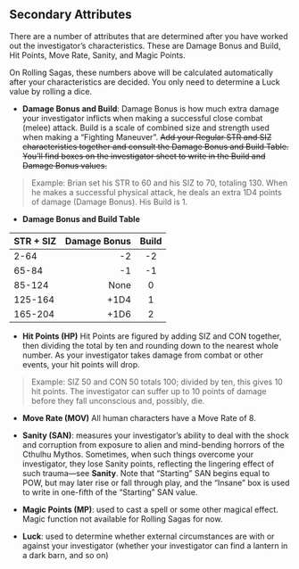 ## Secondary Attributes 
There are a number of attributes that are determined after you have worked out the investigator’s characteristics. These are Damage Bonus and Build, Hit Points, Move Rate, Sanity, and Magic Points. 

On Rolling Sagas, these numbers above will be calculated automatically after your characteristics are decided. You only need to determine a Luck value by rolling a dice. 

- **Damage Bonus and Build**: Damage Bonus is how much extra damage your investigator inflicts when making a successful close combat (melee) attack. Build is a scale of combined size and strength used when making a “Fighting Maneuver”. ~~Add your Regular STR and SIZ characteristics together and consult the Damage Bonus and Build Table. You’ll find boxes on the investigator sheet to write in the Build and Damage Bonus values.~~

>Example: Brian set his STR to 60 and his SIZ to 70, totaling 130. When he makes a successful physical attack, he deals an extra 1D4 points of damage (Damage Bonus). His Build is 1.
- **Damage Bonus and Build Table**

| STR + SIZ | Damage Bonus | Build |
| :-----| ----: | :----: |
| 2-64 | -2 | -2 |
| 65-84 | -1 | -1 |
| 85-124 | None | 0 |
| 125-164 | +1D4 | 1 |
| 165-204 | +1D6 | 2 |

- **Hit Points (HP)**
Hit Points are figured by adding SIZ and CON together, then dividing the total by ten and rounding down to the nearest whole number. As your investigator takes damage from combat or other events, your hit points will drop.

> Example: SIZ 50 and CON 50 totals 100; divided by ten, this gives 10 hit points. The investigator can suffer up to 10 points of damage before they fall unconscious and, possibly, die.

- **Move Rate (MOV)**
All human characters have a Move Rate of 8.

- **Sanity (SAN)**: measures your investigator’s ability to deal with the shock and corruption from exposure to alien and mind-bending horrors of the Cthulhu Mythos. Sometimes, when such things overcome your investigator, they lose Sanity points, reflecting the lingering effect of such trauma—see **Sanity**. Note that “Starting” SAN begins equal to POW, but may later rise or fall through play, and the “Insane” box is used to write in one-fifth of the “Starting” SAN value.

- **Magic Points (MP)**: used to cast a spell or some other magical effect. Magic function not available for Rolling Sagas for now.

- **Luck**: used to determine whether external circumstances are with or against your investigator (whether your investigator can find a lantern in a dark barn, and so on)